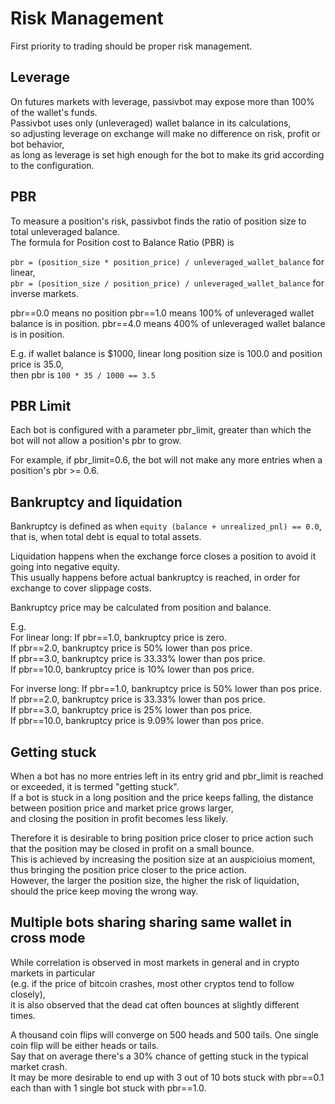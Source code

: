 # Risk Management

First priority to trading should be proper risk management.

## Leverage

On futures markets with leverage, passivbot may expose more than 100% of the wallet's funds.  
Passivbot uses only (unleveraged) wallet balance in its calculations,  
so adjusting leverage on exchange will make no difference on risk, profit or bot behavior,  
as long as leverage is set high enough for the bot to make its grid according to the configuration.

## PBR

To measure a position's risk, passivbot finds the ratio of position size to total unleveraged balance.  
The formula for Position cost to Balance Ratio (PBR) is

`pbr = (position_size * position_price) / unleveraged_wallet_balance` for linear,  
`pbr = (position_size / position_price) / unleveraged_wallet_balance` for inverse markets.

pbr==0.0 means no position
pbr==1.0 means 100% of unleveraged wallet balance is in position.
pbr==4.0 means 400% of unleveraged wallet balance is in position.

E.g. if wallet balance is $1000, linear long position size is 100.0 and position price is 35.0,  
then pbr is `100 * 35 / 1000 == 3.5`

## PBR Limit

Each bot is configured with a parameter pbr_limit, greater than which the bot will not allow a position's pbr to grow.

For example, if pbr_limit=0.6, the bot will not make any more entries when a position's pbr >= 0.6.

## Bankruptcy and liquidation

Bankruptcy is defined as when `equity (balance + unrealized_pnl) == 0.0`, that is, when total debt is equal to total assets.

Liquidation happens when the exchange force closes a position to avoid it going into negative equity.  
This usually happens before actual bankruptcy is reached, in order for exchange to cover slippage costs.

Bankruptcy price may be calculated from position and balance.

E.g.  
For linear long:
If pbr==1.0, bankruptcy price is zero.  
If pbr==2.0, bankruptcy price is 50% lower than pos price.  
If pbr==3.0, bankruptcy price is 33.33% lower than pos price.  
If pbr==10.0, bankruptcy price is 10% lower than pos price.  

For inverse long:
If pbr==1.0, bankruptcy price is 50% lower than pos price.  
If pbr==2.0, bankruptcy price is 33.33% lower than pos price.  
If pbr==3.0, bankruptcy price is 25% lower than pos price.  
If pbr==10.0, bankruptcy price is 9.09% lower than pos price.  


## Getting stuck

When a bot has no more entries left in its entry grid and pbr_limit is reached or exceeded, it is termed "getting stuck".  
If a bot is stuck in a long position and the price keeps falling, the distance between position price and market price grows larger,  
and closing the position in profit becomes less likely.

Therefore it is desirable to bring position price closer to price action such that the position may be closed in profit on a small bounce.  
This is achieved by increasing the position size at an auspicioius moment, thus bringing the position price closer to the price action.  
However, the larger the position size, the higher the risk of liquidation, should the price keep moving the wrong way.

## Multiple bots sharing sharing same wallet in cross mode

While correlation is observed in most markets in general and in crypto markets in particular  
(e.g. if the price of bitcoin crashes, most other cryptos tend to follow closely),  
it is also observed that the dead cat often bounces at slightly different times.

A thousand coin flips will converge on 500 heads and 500 tails.  One single coin flip will be either heads or tails.  
Say that on average there's a 30% chance of getting stuck in the typical market crash.  
It may be more desirable to end up with 3 out of 10 bots stuck with pbr==0.1 each than with 1 single bot stuck with pbr==1.0.


